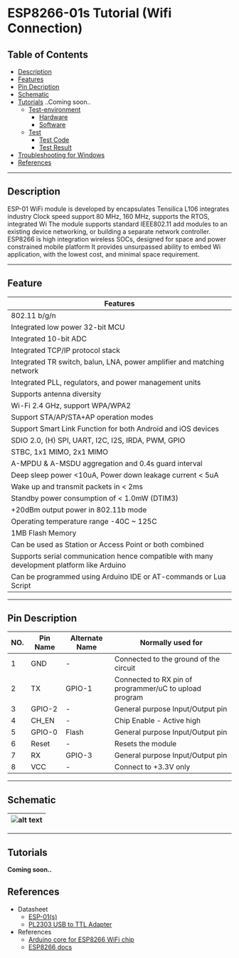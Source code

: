 # ESP8266-01s Tutorial (Wifi Connection)

## Table of Contents

-   [Description](#description)
-   [Features](#features)
-   [Pin Decription](#pin-description)
-   [Schematic](#schematic)
-   [Tutorials](#tutorials) ..Coming soon..
    -   [Test-environment](#test-environment)
        -   [Hardware](#hardware)
        -   [Software](#software)
    -   [Test](#test)
        -   [Test Code](#test-code)
        -   [Test Result](#test-result)
-   [Troubleshooting for Windows](#troubleshooting-for-windows)
-   [References](#references)

---

## Description

ESP-01 WiFi module is developed by
encapsulates Tensilica L106 integrates industry
Clock speed support 80 MHz, 160 MHz, supports the RTOS, integrated Wi
The module supports standard IEEE802.11
add modules to an existing device networking, or building a separate network controller.
ESP8266 is high integration wireless SOCs, designed for space and power constrained mobile platform
It provides unsurpassed ability to embed Wi
application, with the lowest cost, and minimal space requirement.

---

## Feature

| Features                                                                                   |
| ------------------------------------------------------------------------------------------ |
| 802.11 b/g/n                                                                               |
| Integrated low power 32-bit MCU                                                            |
| Integrated 10-bit ADC                                                                      |
| Integrated TCP/IP protocol stack                                                           |
| Integrated TR switch, balun, LNA, power amplifier and matching network                     |
| Integrated PLL, regulators, and power management units                                     |
| Supports antenna diversity                                                                 |
| Wi-Fi 2.4 GHz, support WPA/WPA2                                                            |
| Support STA/AP/STA+AP operation modes                                                      |
| Support Smart Link Function for both Android and iOS devices                               |
| SDIO 2.0, (H) SPI, UART, I2C, I2S, IRDA, PWM, GPIO                                         |
| STBC, 1x1 MIMO, 2x1 MIMO                                                                   |
| A-MPDU & A-MSDU aggregation and 0.4s guard interval                                        |
| Deep sleep power <10uA, Power down leakage current < 5uA                                   |
| Wake up and transmit packets in < 2ms                                                      |
| Standby power consumption of < 1.0mW (DTIM3)                                               |
| +20dBm output power in 802.11b mode                                                        |
| Operating temperature range -40C ~ 125C                                                    |
| 1MB Flash Memory                                                                           |
| Can be used as Station or Access Point or both combined                                    |
| Supports serial communication hence compatible with many development platform like Arduino |
| Can be programmed using Arduino IDE or AT-commands or Lua Script                           |

---

## Pin Description

| NO. | Pin Name | Alternate Name | Normally used for                                      |
| --- | -------- | -------------- | ------------------------------------------------------ |
| 1   | GND      | -              | Connected to the ground of the circuit                 |
| 2   | TX       | GPIO-1         | Connected to RX pin of programmer/uC to upload program |
| 3   | GPIO-2   | -              | General purpose Input/Output pin                       |
| 4   | CH_EN    | -              | Chip Enable - Active high                              |
| 5   | GPIO-0   | Flash          | General purpose Input/Output pin                       |
| 6   | Reset    | -              | Resets the module                                      |
| 7   | RX       | GPIO-3         | General purpose Input/Output pin                       |
| 8   | VCC      | -              | Connect to +3.3V only                                  |

---

## Schematic

| ![alt text](https://bit.ly/3bvqJPJ 'ESP01-S') |
| --------------------------------------------- |

---

## Tutorials

**Coming soon..**

<!-- ### Hardware

### Software

1. Set ESP add-on to the Arduino IDE

    | ![alt text](https://bit.ly/3aG93BV 'ESP8266') | ![alt text](https://bit.ly/2ZzqopM 'ESP8266') |
    | --------------------------------------------- | --------------------------------------------- |
    | click the 'file' tab                          | select 'preferences'                          |

    | ![alt text](https://bit.ly/2P1ZViz 'ESP8266')                   |
    | --------------------------------------------------------------- |
    | Copy & paste below url as above picture                         |
    | http://arduino.esp8266.com/stable/package_esp8266com_index.json |

2. Installing the ESP board on the Arudino IDE

    | ![alt text](https://bit.ly/3qJPXQN 'ESP8266') |
    | --------------------------------------------- |
    | select the 'board manager'                    |

    | ![alt text](https://bit.ly/3buJ2o3 'ESP8266')                             |
    | ------------------------------------------------------------------------- |
    | search 'esp' or 'esp8266' by 'esp community' and then click the 'install' |

    | ![alt text](https://bit.ly/3qO1YVi 'ESP8266') |
    | --------------------------------------------- |
    | Choose the ESP8266 board                      |

    | ![alt text](https://bit.ly/3qNTc9V 'ESP8266') |
    | --------------------------------------------- |
    | Check the status of the board                 |

3. Add a library to use ESP wifi function

    - <b>Download the library [here](libraries/ESP8266WiFi.zip)</b>

    | ![alt text](https://bit.ly/2NQwa3L 'ESP8266') | ![alt text](https://bit.ly/3dBNIeB 'ESP8266') |
    | --------------------------------------------- | --------------------------------------------- |
    | Add the library to your IDE                   | Find your download folder                     | -->

<!-- --- -->

<!-- ```c++
#include <ESP8266WiFi.h>

const char* ssid = "Type your WIFI ssid";//type your ssid
const char* password = "Type your WIFI password";//type your password

int ledPin_0 = 0;
int ledPin_1 = 2; // GPIO2 of ESP8266
WiFiServer server(80);

void setup() {
  Serial.begin(115200);
  delay(10);

  pinMode(ledPin_0, OUTPUT);
  pinMode(ledPin_1, OUTPUT);
  digitalWrite(ledPin_0, LOW);
  digitalWrite(ledPin_1, LOW);

  // Connect to WiFi network
  Serial.println();
  Serial.println();
  Serial.print("Connecting to ");
  Serial.println(ssid);

  WiFi.begin(ssid, password);

  while (WiFi.status() != WL_CONNECTED) {
    delay(500);
    Serial.print(".");
  }
  Serial.println("");
  Serial.println("WiFi connected");

  // Start the server
  server.begin();
  Serial.println("Server started");

  // Print the IP address
  Serial.print("Use this URL to connect: ");
  Serial.print("http://");
  Serial.print(WiFi.localIP());
  Serial.println("/");

}

void loop() {
  // Check if a client has connected
  WiFiClient client = server.available();
  if (!client) {
    return;
  }

  // Wait until the client sends some data
  Serial.println("new client");
  while(!client.available()){
    delay(1);
  }

  // Read the first line of the request
  String request = client.readStringUntil('\r');
  Serial.println(request);
  client.flush();

  // Match the request

  int value = LOW;
  if (request.indexOf("/LED=ON") != -1) {
    digitalWrite(ledPin_0, LOW);
    digitalWrite(ledPin_1, HIGH);
    value = HIGH;
  }
  if (request.indexOf("/LED=OFF") != -1){
    digitalWrite(ledPin_0, HIGH);
    digitalWrite(ledPin_1, LOW);
    value = LOW;
  }

// Set ledPin according to the request
//digitalWrite(ledPin, value);


  // Return the response
  client.println("HTTP/1.1 200 OK");
  client.println("Content-Type: text/html");
  client.println(""); //  do not forget this one
  client.println("<!DOCTYPE HTML>");
  client.println("<html>");

  client.print("Led pin is now: ");

  if(value == HIGH) {
    client.print("On");
  } else {
    client.print("Off");
  }
  client.println("<br><br>");
  client.println("Click <a href=\"/LED=ON\">here</a> turn the LED on pin 0 or 2 ON<br>");
  client.println("Click <a href=\"/LED=OFF\">here</a> turn the LED on pin 0 or 2 OFF<br>");
  client.println("</html>");

  delay(1);
  Serial.println("Client disonnected");
  Serial.println("");

}
``` -->

<!-- --- -->

<!-- ## Test result

| ![alt text](Pictures/Connection_3.JPG 'test_result')                                                                   |
| ---------------------------------------------------------------------------------------------------------------------- |
| [Click here to see the test Video](https://drive.google.com/file/d/1Kh5V_BQc-Tqt1xwRKg5C1WmTdZHwsH0Q/view?usp=sharing) |

| Red wire    | 3.3V                   |
| ----------- | ---------------------- |
| Grey wire   | ESP-01 RX -> PL2303 TX |
| Yellow wire | ESP-01 TX -> PL2303 RX |
| Black wire  | GND                    |
| Green wire  | GPIO2 -> Green LED     |
| White wire  | GPIO0 -> White LED     |

---

## Troubleshooting

| 1. If you cannot upload the code, check your COM port in the <b>Device manager</b>. |
| :---------------------------------------------------------------------------------- |
| ![alt text](Pictures/check_port.png 'COM port')                                     |

3. EN pin (or CHPD pin) must be connected to 3.3V
4. Before the code is upload to ESP-01s, GPIO 0 pin must be connected to GND.
5. After uploading the code, GPIO 0 pin must be disconnected from GND. -->

<!-- --- -->

## References

-   Datasheet
    -   [ESP-01(s)](http://www.microchip.ua/wireless/esp01.pdf)
    -   [PL2303 USB to TTL Adapter](https://www.mpja.com/download/pl2303hxreva_v1.6.pdf)
-   References
    -   [Arduino core for ESP8266 WiFi chip](https://github.com/esp8266/Arduino)
    -   [ESP8266 docs](https://arduino-esp8266.readthedocs.io/en/latest/esp8266wifi/readme.html)

